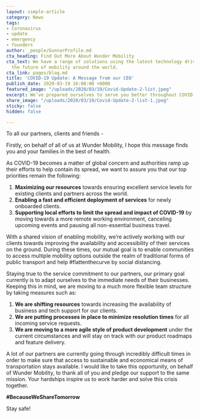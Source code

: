 ```yaml
---
layout: simple-article
category: News
tags:
- Coronavirus
- update
- emergency
- founders
author: _people/GunnarProfile.md
cta_heading: Find Out More About Wunder Mobility
cta_text: We have a range of solutions using the latest technology driving forward
  the future of mobility around the world.
cta_link: pages/blog.md
title: 'COVID-19 Update: A Message from our CEO'
publish_date: 2020-03-19 16:00:00 +0000
featured_image: "/uploads/2020/03/19/Covid-Update-2-list.jpeg"
excerpt: We’ve prepared ourselves to serve you better throughout COVID-19.
share_image: "/uploads/2020/03/19/Covid-Update-2-list-1.jpeg"
sticky: false
hidden: false

---
```

To all our partners, clients and friends -

Firstly, on behalf of all of us at Wunder Mobility, I hope this message finds you and your families in the best of health.

As COVID-19 becomes a matter of global concern and authorities ramp up their efforts to help contain its spread, we want to assure you that our top priorities remain the following:

1. **Maximizing our resources** towards ensuring excellent service levels for existing clients and partners across the world.
2. **Enabling a fast and efficient deployment of services** for newly onboarded clients.
3. **Supporting local efforts to limit the spread and impact of COVID-19** by moving towards a more remote working environment, canceling upcoming events and pausing all non-essential business travel.

With a shared vision of enabling mobility, we’re actively working with our clients towards improving the availability and accessibility of their services on the ground. During these times, our mutual goal is to enable communities to access multiple mobility options outside the realm of traditional forms of public transport and help #flattenthecurve by social distancing.

Staying true to the service commitment to our partners, our primary goal currently is to adapt ourselves to the immediate needs of their businesses. Keeping this in mind, we are moving to a much more flexible team structure by taking measures such as:

1. **We are shifting resources** towards increasing the availability of business and tech support for our clients.
2. **We are putting processes in place to minimize resolution times** for all incoming service requests.
3. **We are moving to a more agile style of product development** under the current circumstances and will stay on track with our product roadmaps and feature delivery.

A lot of our partners are currently going through incredibly difficult times in order to make sure that access to sustainable and economical means of transportation stays available. I would like to take this opportunity, on behalf of Wunder Mobility, to thank all of you and pledge our support to the same mission. Your hardships inspire us to work harder and solve this crisis together.

**#BecauseWeShareTomorrow**

Stay safe!